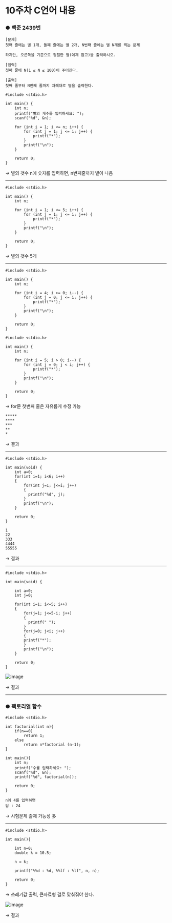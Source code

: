 # 10주차 C언어 내용

<h3><b>● 백준 2439번</b></h3>

```
[문제]
첫째 줄에는 별 1개, 둘째 줄에는 별 2개, N번째 줄에는 별 N개를 찍는 문제

하지만, 오른쪽을 기준으로 정렬한 별(예제 참고)을 출력하시오.

[입력]
첫째 줄에 N(1 ≤ N ≤ 100)이 주어진다.

[출력]
첫째 줄부터 N번째 줄까지 차례대로 별을 출력한다.
```

```
#include <stdio.h>

int main() {
    int n;
    printf("별의 개수를 입력하세요: ");
    scanf("%d", &n);

    for (int i = 1; i <= n; i++) {
        for (int j = 1; j <= i; j++) {
            printf("*");
        }
        printf("\n");
    }

    return 0;
}
```
→ 별의 갯수 n에 숫자를 입력하면, n번째줄까지 별이 나옴

<hr>

```
#include <stdio.h>

int main() {
    int n;
    
    for (int i = 1; i <= 5; i++) {
        for (int j = 1; j <= i; j++) {
            printf("*");
        }
        printf("\n");
    }

    return 0;
}
```
→ 별의 갯수 5개

<hr>

```
#include <stdio.h>

int main() {
    int n;
    
    for (int i = 4; i >= 0; i--) {
        for (int j = 0; j <= i; j++) {
            printf("*");
        }
        printf("\n");
    }

    return 0;
}
```

```
#include <stdio.h>

int main() {
    int n;
    
    for (int i = 5; i > 0; i--) {
        for (int j = 0; j < i; j++) {
            printf("*");
        }
        printf("\n");
    }

    return 0;
}
```
→ for문 첫번째 줄은 자유롭게 수정 가능

```
*****
****
***
**
*
```
→ 결과

<hr>

```
#include <stdio.h>

int main(void) {
    int a=0;
    for(int i=1; i<6; i++) 
    {
        for(int j=1; j<=i; j++) 
        {
          printf("%d", j);
        }
        printf("\n");
    }

    return 0;
}
```

```
1
22
333
4444
55555
```
→ 결과

<hr>

```
#include <stdio.h>

int main(void) {
    
    int a=0;
    int j=0;
    
    for(int i=1; i<=5; i++) 
    {
        for(j=1; j<=5-i; j++) 
        {
          printf(" ");
        }
        for(j=0; j<i; j++)
        {
        printf("*");
        }
        printf("\n");
    }

    return 0;
}
```


![image](https://user-images.githubusercontent.com/128660870/236097526-045efdcf-a4a3-46f9-bb37-9e8c3cdc6e75.png)


→ 결과

<hr>

<h3><b> ● 팩토리얼 함수 </b></h3>

```
#include <stdio.h>

int factorial(int n){
    if(n==0)
        return 1;
    else
        return n*factorial (n-1);
}

int main(){
    int n;
    printf("수를 입력하세요: ");
    scanf("%d", &n);
    printf("%d", factorial(n));
    
    return 0;
}
```

```
n에 4를 입력하면
답 : 24
```
→ 시험문제 출제 가능성 多

<hr>

```
#include <stdio.h>

int main(){
    
    int n=0;
    double k = 10.5;
    
    n = k;
    
    printf("%%d : %d, %%lf : %lf", n, n);
    
    return 0;
}
```
→ 쓰레기값 출력, 큰자료형 걸로 맞춰줘야 한다.

![image](https://user-images.githubusercontent.com/128660870/236106282-1b49be94-5c3f-4c28-a65e-228ac9e4f28a.png)

→ 결과


